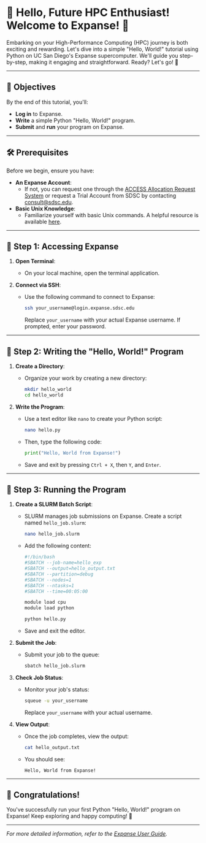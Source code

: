 # 🚀 Hello, Future HPC Enthusiast! Welcome to Expanse! 🌟

Embarking on your High-Performance Computing (HPC) journey is both exciting and rewarding. Let's dive into a simple "Hello, World!" tutorial using Python on UC San Diego's Expanse supercomputer. We'll guide you step-by-step, making it engaging and straightforward. Ready? Let's go! 🎉

---

## 🎯 Objectives

By the end of this tutorial, you'll:

- **Log in** to Expanse.
- **Write** a simple Python "Hello, World!" program.
- **Submit** and **run** your program on Expanse.

---

## 🛠️ Prerequisites

Before we begin, ensure you have:

- **An Expanse Account**:
  - If not, you can request one through the [ACCESS Allocation Request System](https://access-ci.org/about/get-started/#start) or request a Trial Account from SDSC by contacting consult@sdsc.edu.
- **Basic Unix Knowledge**:
  - Familiarize yourself with basic Unix commands. A helpful resource is available [here](https://github.com/sdsc-hpc-training-org/basic_skills).

---

## 🔑 Step 1: Accessing Expanse

1. **Open Terminal**:
   - On your local machine, open the terminal application.

2. **Connect via SSH**:
   - Use the following command to connect to Expanse:

     ```bash
     ssh your_username@login.expanse.sdsc.edu
     ```

     Replace `your_username` with your actual Expanse username. If prompted, enter your password.

---

## 📝 Step 2: Writing the "Hello, World!" Program

1. **Create a Directory**:
   - Organize your work by creating a new directory:

     ```bash
     mkdir hello_world
     cd hello_world
     ```

2. **Write the Program**:
   - Use a text editor like `nano` to create your Python script:

     ```bash
     nano hello.py
     ```

   - Then, type the following code:

     ```python
     print("Hello, World from Expanse!")
     ```

   - Save and exit by pressing `Ctrl + X`, then `Y`, and `Enter`.

---

## 🚀 Step 3: Running the Program

1. **Create a SLURM Batch Script**:
   - SLURM manages job submissions on Expanse. Create a script named `hello_job.slurm`:

     ```bash
     nano hello_job.slurm
     ```

   - Add the following content:

     ```bash
     #!/bin/bash
     #SBATCH --job-name=hello_exp
     #SBATCH --output=hello_output.txt
     #SBATCH --partition=debug
     #SBATCH --nodes=1
     #SBATCH --ntasks=1
     #SBATCH --time=00:05:00

     module load cpu
     module load python

     python hello.py
     ```

   - Save and exit the editor.

2. **Submit the Job**:
   - Submit your job to the queue:

     ```bash
     sbatch hello_job.slurm
     ```

3. **Check Job Status**:
   - Monitor your job's status:

     ```bash
     squeue -u your_username
     ```

     Replace `your_username` with your actual username.

4. **View Output**:
   - Once the job completes, view the output:

     ```bash
     cat hello_output.txt
     ```

   - You should see:

     ```
     Hello, World from Expanse!
     ```

---

## 🎉 Congratulations!

You've successfully run your first Python "Hello, World!" program on Expanse! Keep exploring and happy computing! 🌟

---

*For more detailed information, refer to the [Expanse User Guide](https://www.sdsc.edu/support/user_guides/expanse.html).*
